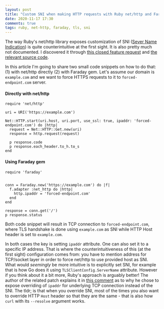 ```yaml
---
layout: post
title: "Custom SNI when making HTTP requests with Ruby net/http and Faraday"
date: 2020-11-17 17:30
comments: true
tags: ruby, net-http, faraday, tls, sni
---
```


The way Ruby's net/http library exposes customization of SNI ([Sever Name Indication](https://en.wikipedia.org/wiki/Server_Name_Indication)) is quite counterintuitive at the first sight.
It is also pretty much not documented. I discovered it through [this closed feature request](https://bugs.ruby-lang.org/issues/15215) 
and [the relevant source code](https://bugs.ruby-lang.org/issues/5180).

In this article I'm going to share two small code snippets on how to do that:
(1) with net/http directly (2) with Faraday gem. Let's assume our domain is `example.com`
and we want to force HTTPS requests to it to `forced-endpoint.com` server.

#### Directly with net/http

```
require 'net/http'

uri = URI('https://example.com')

Net::HTTP.start(uri.host, uri.port, use_ssl: true, ipaddr: 'forced-endpoint.com') do |http|
  request = Net::HTTP::Get.new(uri)
  response = http.request(request)

  p response.code
  p response.each_header.to_h.to_s
end
```

#### Using Faraday gem

```
require 'faraday'


conn = Faraday.new('https://example.com') do |f|
  f.adapter :net_http do |http|
    http.ipaddr = 'forced-endpoint.com'
  end
end

response = conn.get('/')
p response.status
```

Both code snippet will result in TCP connection to `forced-endpoint.com`, where TLS handshake is done
using `example.com` as SNI while HTTP Host header is set to `example.com`.

In both cases the key is setting `ipaddr` attribute. One can also set it to a specific IP address.
That is where the counterintuitiveness of this (at the first sight) configuration comes from:
you have to mention address for TCP/socket layer in order to force net/http to use provided host as SNI.
What would _seemingly_ be more intuitive is to explicitly set SNI, for example that is how Go does it
using `TLSClientConfig.ServerName` attribute. However if you think about it a bit more, Ruby's approach is arguably better!
The author of the related patch explains it in [this comment](https://bugs.ruby-lang.org/issues/15215#note-5) as to why
he chose to expose overriding of `ipaddr` for underlying TCP connection instead of the SNI.
The tldr; is that when you override SNI, most of the times you also want to override HTTP `Host` header
so that they are the same - that is also how `curl` with its `--resolve` argument works.
